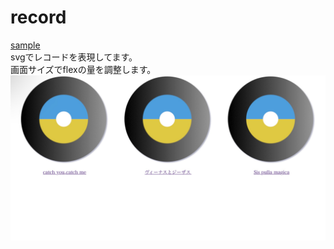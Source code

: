 # record
[sample](https://67sdd.glitch.me/)  
svgでレコードを表現してます。  
画面サイズでflexの量を調整します。
![view](B8A211E0-EA0F-4707-868B-C94522D48EB1.jpeg)
